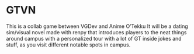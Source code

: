 # GTVN
This is a collab game between VGDev and Anime O’Tekku   It will be a dating sim/visual novel made with renpy that introduces players to the neat things around campus with a personalized tour with a lot of GT inside jokes and stuff, as you visit different notable spots in campus.

